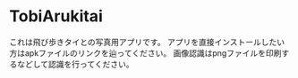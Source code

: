 # TobiArukitai
これは飛び歩きタイとの写真用アプリです。
アプリを直接インストールしたい方はapkファイルのリンクを辿ってください。
画像認識はpngファイルを印刷するなどして認識を行ってください。
